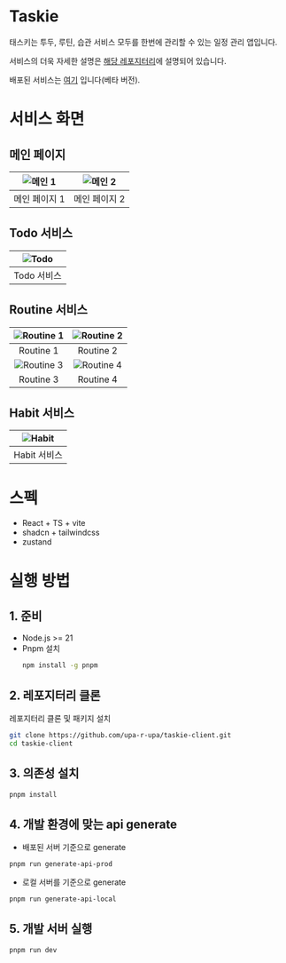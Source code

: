 # Taskie

태스키는 투두, 루틴, 습관 서비스 모두를 한번에 관리할 수 있는 일정 관리 앱입니다.

서비스의 더욱 자세한 설명은 [해당 레포지터리](https://github.com/upa-r-upa/taskie-backend)에 설명되어 있습니다.

배포된 서비스는 [여기](https://taskie.upa-r-upa.com/login) 입니다(베타 버전).

# 서비스 화면

## 메인 페이지

| ![메인 1](https://github.com/user-attachments/assets/3f479625-f21b-4b43-b87e-eb5d02a0d85e) | ![메인 2](https://github.com/user-attachments/assets/028c708d-461b-460b-9054-d80651d8e1e1) |
| :----------------------------------------------------------------------------------------: | :----------------------------------------------------------------------------------------: |
|                                       메인 페이지 1                                        |                                       메인 페이지 2                                        |

## Todo 서비스

| ![Todo](https://github.com/user-attachments/assets/58e6600c-468c-4b7a-bc98-40415b1d874c) |
| :--------------------------------------------------------------------------------------: |
|                                       Todo 서비스                                        |

## Routine 서비스

| ![Routine 1](https://github.com/user-attachments/assets/dd4cfe08-0ce7-4593-a8a4-6309cd3ca5ba) | ![Routine 2](https://github.com/user-attachments/assets/cd5ecacc-3510-41c3-94c5-7f5b4bb24ec3) |
| :-------------------------------------------------------------------------------------------: | :-------------------------------------------------------------------------------------------: |
|                                           Routine 1                                           |                                           Routine 2                                           |
| ![Routine 3](https://github.com/user-attachments/assets/a348e118-38d3-4f07-9a27-612218041bfc) | ![Routine 4](https://github.com/user-attachments/assets/2fb8c7b9-2708-4a8b-8ad3-417fb29325fc) |
|                                           Routine 3                                           |                                           Routine 4                                           |

## Habit 서비스

| ![Habit](https://github.com/user-attachments/assets/77095646-5696-454e-8bf8-e7ab78eee55b) |
| :---------------------------------------------------------------------------------------: |
|                                       Habit 서비스                                        |

# 스펙

- React + TS + vite
- shadcn + tailwindcss
- zustand

# 실행 방법

## 1. 준비

- Node.js >= 21
- Pnpm 설치
  ```bash
  npm install -g pnpm
  ```

## 2. 레포지터리 클론

레포지터리 클론 및 패키지 설치

```bash
git clone https://github.com/upa-r-upa/taskie-client.git
cd taskie-client
```

## 3. 의존성 설치

```bash
pnpm install
```

## 4. 개발 환경에 맞는 api generate

- 배포된 서버 기준으로 generate

```bash
pnpm run generate-api-prod
```

- 로컬 서버를 기준으로 generate

```bash
pnpm run generate-api-local
```

## 5. 개발 서버 실행

```bash
pnpm run dev
```
